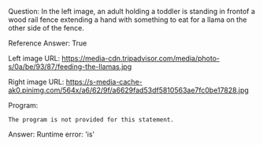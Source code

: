 Question: In the left image, an adult holding a toddler is standing in frontof a wood rail fence extending a hand with something to eat for a llama on the other side of the fence.

Reference Answer: True

Left image URL: https://media-cdn.tripadvisor.com/media/photo-s/0a/be/93/87/feeding-the-llamas.jpg

Right image URL: https://s-media-cache-ak0.pinimg.com/564x/a6/62/9f/a6629fad53df5810563ae7fc0be17828.jpg

Program:

```
The program is not provided for this statement.
```
Answer: Runtime error: 'is'


